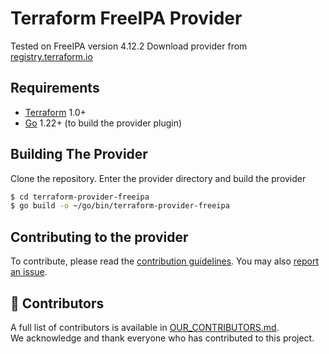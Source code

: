 Terraform FreeIPA Provider
============================
Tested on FreeIPA version 4.12.2
Download provider from [registry.terraform.io](https://registry.terraform.io/providers/rework-space-com/freeipa/latest)

Requirements
------------

- [Terraform](https://www.terraform.io/downloads.html) 1.0+
- [Go](https://golang.org/doc/install) 1.22+ (to build the provider plugin)

Building The Provider
---------------------

Clone the repository. Enter the provider directory and build the provider

```sh
$ cd terraform-provider-freeipa
$ go build -o ~/go/bin/terraform-provider-freeipa
```
## Contributing to the provider

To contribute, please read the [contribution guidelines](_about/CONTRIBUTING.md). You may also [report an issue](https://github.com/rework-space-com/terraform-provider-freeipa/issues/new/choose).

## 🤝 Contributors

A full list of contributors is available in [OUR_CONTRIBUTORS.md](./OUR_CONTRIBUTORS.md).  
We acknowledge and thank everyone who has contributed to this project.
